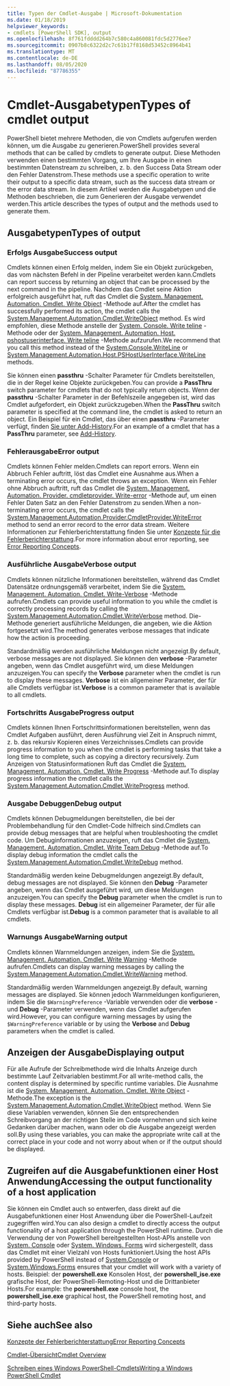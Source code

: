 ```yaml
---
title: Typen der Cmdlet-Ausgabe | Microsoft-Dokumentation
ms.date: 01/18/2019
helpviewer_keywords:
- cmdlets [PowerShell SDK], output
ms.openlocfilehash: 8f761fdddd264b7c580c4a860081fdc5d2776ee7
ms.sourcegitcommit: 0907b8c6322d2c7c61b17f8168d53452c8964b41
ms.translationtype: MT
ms.contentlocale: de-DE
ms.lasthandoff: 08/05/2020
ms.locfileid: "87786355"
---
```

# <a name="types-of-cmdlet-output"></a><span data-ttu-id="3af7f-102">Cmdlet-Ausgabetypen</span><span class="sxs-lookup"><span data-stu-id="3af7f-102">Types of cmdlet output</span></span>

<span data-ttu-id="3af7f-103">PowerShell bietet mehrere Methoden, die von Cmdlets aufgerufen werden können, um die Ausgabe zu generieren.</span><span class="sxs-lookup"><span data-stu-id="3af7f-103">PowerShell provides several methods that can be called by cmdlets to generate output.</span></span> <span data-ttu-id="3af7f-104">Diese Methoden verwenden einen bestimmten Vorgang, um Ihre Ausgabe in einen bestimmten Datenstream zu schreiben, z. b. den Success Data Stream oder den Fehler Datenstrom.</span><span class="sxs-lookup"><span data-stu-id="3af7f-104">These methods use a specific operation to write their output to a specific data stream, such as the success data stream or the error data stream.</span></span> <span data-ttu-id="3af7f-105">In diesem Artikel werden die Ausgabetypen und die Methoden beschrieben, die zum Generieren der Ausgabe verwendet werden.</span><span class="sxs-lookup"><span data-stu-id="3af7f-105">This article describes the types of output and the methods used to generate them.</span></span>

## <a name="types-of-output"></a><span data-ttu-id="3af7f-106">Ausgabetypen</span><span class="sxs-lookup"><span data-stu-id="3af7f-106">Types of output</span></span>

### <a name="success-output"></a><span data-ttu-id="3af7f-107">Erfolgs Ausgabe</span><span class="sxs-lookup"><span data-stu-id="3af7f-107">Success output</span></span>

<span data-ttu-id="3af7f-108">Cmdlets können einen Erfolg melden, indem Sie ein Objekt zurückgeben, das vom nächsten Befehl in der Pipeline verarbeitet werden kann.</span><span class="sxs-lookup"><span data-stu-id="3af7f-108">Cmdlets can report success by returning an object that can be processed by the next command in the pipeline.</span></span> <span data-ttu-id="3af7f-109">Nachdem das Cmdlet seine Aktion erfolgreich ausgeführt hat, ruft das Cmdlet die [System. Management. Automation. Cmdlet. Write Object](/dotnet/api/System.Management.Automation.Cmdlet.WriteObject) -Methode auf.</span><span class="sxs-lookup"><span data-stu-id="3af7f-109">After the cmdlet has successfully performed its action, the cmdlet calls the [System.Management.Automation.Cmdlet.WriteObject](/dotnet/api/System.Management.Automation.Cmdlet.WriteObject) method.</span></span> <span data-ttu-id="3af7f-110">Es wird empfohlen, diese Methode anstelle der [System. Console. Write teline](/dotnet/api/System.Console.WriteLine) -Methode oder der [System. Management. Automation. Host. pshostuserinterface. Write teline](/dotnet/api/System.Management.Automation.Host.PSHostUserInterface.WriteLine) -Methode aufzurufen.</span><span class="sxs-lookup"><span data-stu-id="3af7f-110">We recommend that you call this method instead of the [System.Console.WriteLine](/dotnet/api/System.Console.WriteLine) or [System.Management.Automation.Host.PSHostUserInterface.WriteLine](/dotnet/api/System.Management.Automation.Host.PSHostUserInterface.WriteLine) methods.</span></span>

<span data-ttu-id="3af7f-111">Sie können einen **passthru** -Schalter Parameter für Cmdlets bereitstellen, die in der Regel keine Objekte zurückgeben.</span><span class="sxs-lookup"><span data-stu-id="3af7f-111">You can provide a **PassThru** switch parameter for cmdlets that do not typically return objects.</span></span>
<span data-ttu-id="3af7f-112">Wenn der **passthru** -Schalter Parameter in der Befehlszeile angegeben ist, wird das Cmdlet aufgefordert, ein Objekt zurückzugeben.</span><span class="sxs-lookup"><span data-stu-id="3af7f-112">When the **PassThru** switch parameter is specified at the command line, the cmdlet is asked to return an object.</span></span> <span data-ttu-id="3af7f-113">Ein Beispiel für ein Cmdlet, das über einen **passthru** -Parameter verfügt, finden [Sie unter Add-History](/powershell/module/Microsoft.PowerShell.Core/Add-History).</span><span class="sxs-lookup"><span data-stu-id="3af7f-113">For an example of a cmdlet that has a **PassThru** parameter, see [Add-History](/powershell/module/Microsoft.PowerShell.Core/Add-History).</span></span>

### <a name="error-output"></a><span data-ttu-id="3af7f-114">Fehlerausgabe</span><span class="sxs-lookup"><span data-stu-id="3af7f-114">Error output</span></span>

<span data-ttu-id="3af7f-115">Cmdlets können Fehler melden.</span><span class="sxs-lookup"><span data-stu-id="3af7f-115">Cmdlets can report errors.</span></span> <span data-ttu-id="3af7f-116">Wenn ein Abbruch Fehler auftritt, löst das Cmdlet eine Ausnahme aus.</span><span class="sxs-lookup"><span data-stu-id="3af7f-116">When a terminating error occurs, the cmdlet throws an exception.</span></span> <span data-ttu-id="3af7f-117">Wenn ein Fehler ohne Abbruch auftritt, ruft das Cmdlet die [System. Management. Automation. Provider. cmdletprovider. Write-error](/dotnet/api/System.Management.Automation.Provider.CmdletProvider.WriteError) -Methode auf, um einen Fehler Daten Satz an den Fehler Datenstrom zu senden.</span><span class="sxs-lookup"><span data-stu-id="3af7f-117">When a non-terminating error occurs, the cmdlet calls the [System.Management.Automation.Provider.CmdletProvider.WriteError](/dotnet/api/System.Management.Automation.Provider.CmdletProvider.WriteError) method to send an error record to the error data stream.</span></span> <span data-ttu-id="3af7f-118">Weitere Informationen zur Fehlerberichterstattung finden Sie unter [Konzepte für die Fehlerberichterstattung](./error-reporting-concepts.md).</span><span class="sxs-lookup"><span data-stu-id="3af7f-118">For more information about error reporting, see [Error Reporting Concepts](./error-reporting-concepts.md).</span></span>

### <a name="verbose-output"></a><span data-ttu-id="3af7f-119">Ausführliche Ausgabe</span><span class="sxs-lookup"><span data-stu-id="3af7f-119">Verbose output</span></span>

<span data-ttu-id="3af7f-120">Cmdlets können nützliche Informationen bereitstellen, während das Cmdlet Datensätze ordnungsgemäß verarbeitet, indem Sie die [System. Management. Automation. Cmdlet. Write-Verbose](/dotnet/api/System.Management.Automation.Cmdlet.WriteVerbose) -Methode aufrufen.</span><span class="sxs-lookup"><span data-stu-id="3af7f-120">Cmdlets can provide useful information to you while the cmdlet is correctly processing records by calling the [System.Management.Automation.Cmdlet.WriteVerbose](/dotnet/api/System.Management.Automation.Cmdlet.WriteVerbose) method.</span></span> <span data-ttu-id="3af7f-121">Die-Methode generiert ausführliche Meldungen, die angeben, wie die Aktion fortgesetzt wird.</span><span class="sxs-lookup"><span data-stu-id="3af7f-121">The method generates verbose messages that indicate how the action is proceeding.</span></span>

<span data-ttu-id="3af7f-122">Standardmäßig werden ausführliche Meldungen nicht angezeigt.</span><span class="sxs-lookup"><span data-stu-id="3af7f-122">By default, verbose messages are not displayed.</span></span> <span data-ttu-id="3af7f-123">Sie können den **verbose** -Parameter angeben, wenn das Cmdlet ausgeführt wird, um diese Meldungen anzuzeigen.</span><span class="sxs-lookup"><span data-stu-id="3af7f-123">You can specify the **Verbose** parameter when the cmdlet is run to display these messages.</span></span> <span data-ttu-id="3af7f-124">**Verbose** ist ein allgemeiner Parameter, der für alle Cmdlets verfügbar ist.</span><span class="sxs-lookup"><span data-stu-id="3af7f-124">**Verbose** is a common parameter that is available to all cmdlets.</span></span>

### <a name="progress-output"></a><span data-ttu-id="3af7f-125">Fortschritts Ausgabe</span><span class="sxs-lookup"><span data-stu-id="3af7f-125">Progress output</span></span>

<span data-ttu-id="3af7f-126">Cmdlets können Ihnen Fortschrittsinformationen bereitstellen, wenn das Cmdlet Aufgaben ausführt, deren Ausführung viel Zeit in Anspruch nimmt, z. b. das rekursiv Kopieren eines Verzeichnisses.</span><span class="sxs-lookup"><span data-stu-id="3af7f-126">Cmdlets can provide progress information to you when the cmdlet is performing tasks that take a long time to complete, such as copying a directory recursively.</span></span> <span data-ttu-id="3af7f-127">Zum Anzeigen von Statusinformationen Ruft das Cmdlet die [System. Management. Automation. Cmdlet. Write Progress](/dotnet/api/System.Management.Automation.Cmdlet.WriteProgress) -Methode auf.</span><span class="sxs-lookup"><span data-stu-id="3af7f-127">To display progress information the cmdlet calls the [System.Management.Automation.Cmdlet.WriteProgress](/dotnet/api/System.Management.Automation.Cmdlet.WriteProgress) method.</span></span>

### <a name="debug-output"></a><span data-ttu-id="3af7f-128">Ausgabe Debuggen</span><span class="sxs-lookup"><span data-stu-id="3af7f-128">Debug output</span></span>

<span data-ttu-id="3af7f-129">Cmdlets können Debugmeldungen bereitstellen, die bei der Problembehandlung für den Cmdlet-Code hilfreich sind.</span><span class="sxs-lookup"><span data-stu-id="3af7f-129">Cmdlets can provide debug messages that are helpful when troubleshooting the cmdlet code.</span></span> <span data-ttu-id="3af7f-130">Um Debuginformationen anzuzeigen, ruft das Cmdlet die [System. Management. Automation. Cmdlet. Write Team Debug](/dotnet/api/System.Management.Automation.Cmdlet.WriteDebug) -Methode auf.</span><span class="sxs-lookup"><span data-stu-id="3af7f-130">To display debug information the cmdlet calls the [System.Management.Automation.Cmdlet.WriteDebug](/dotnet/api/System.Management.Automation.Cmdlet.WriteDebug) method.</span></span>

<span data-ttu-id="3af7f-131">Standardmäßig werden keine Debugmeldungen angezeigt.</span><span class="sxs-lookup"><span data-stu-id="3af7f-131">By default, debug messages are not displayed.</span></span> <span data-ttu-id="3af7f-132">Sie können den **Debug** -Parameter angeben, wenn das Cmdlet ausgeführt wird, um diese Meldungen anzuzeigen.</span><span class="sxs-lookup"><span data-stu-id="3af7f-132">You can specify the **Debug** parameter when the cmdlet is run to display these messages.</span></span> <span data-ttu-id="3af7f-133">**Debug** ist ein allgemeiner Parameter, der für alle Cmdlets verfügbar ist.</span><span class="sxs-lookup"><span data-stu-id="3af7f-133">**Debug** is a common parameter that is available to all cmdlets.</span></span>

### <a name="warning-output"></a><span data-ttu-id="3af7f-134">Warnungs Ausgabe</span><span class="sxs-lookup"><span data-stu-id="3af7f-134">Warning output</span></span>

<span data-ttu-id="3af7f-135">Cmdlets können Warnmeldungen anzeigen, indem Sie die [System. Management. Automation. Cmdlet. Write Warning](/dotnet/api/System.Management.Automation.Cmdlet.WriteWarning) -Methode aufrufen.</span><span class="sxs-lookup"><span data-stu-id="3af7f-135">Cmdlets can display warning messages by calling the [System.Management.Automation.Cmdlet.WriteWarning](/dotnet/api/System.Management.Automation.Cmdlet.WriteWarning) method.</span></span>

<span data-ttu-id="3af7f-136">Standardmäßig werden Warnmeldungen angezeigt.</span><span class="sxs-lookup"><span data-stu-id="3af7f-136">By default, warning messages are displayed.</span></span> <span data-ttu-id="3af7f-137">Sie können jedoch Warnmeldungen konfigurieren, indem Sie die `$WarningPreference` -Variable verwenden oder die **verbose** -und **Debug** -Parameter verwenden, wenn das Cmdlet aufgerufen wird.</span><span class="sxs-lookup"><span data-stu-id="3af7f-137">However, you can configure warning messages by using the `$WarningPreference` variable or by using the **Verbose** and **Debug** parameters when the cmdlet is called.</span></span>

## <a name="displaying-output"></a><span data-ttu-id="3af7f-138">Anzeigen der Ausgabe</span><span class="sxs-lookup"><span data-stu-id="3af7f-138">Displaying output</span></span>

<span data-ttu-id="3af7f-139">Für alle Aufrufe der Schreibmethode wird die Inhalts Anzeige durch bestimmte Lauf Zeitvariablen bestimmt.</span><span class="sxs-lookup"><span data-stu-id="3af7f-139">For all write-method calls, the content display is determined by specific runtime variables.</span></span> <span data-ttu-id="3af7f-140">Die Ausnahme ist die [System. Management. Automation. Cmdlet. Write Object](/dotnet/api/System.Management.Automation.Cmdlet.WriteObject) -Methode.</span><span class="sxs-lookup"><span data-stu-id="3af7f-140">The exception is the [System.Management.Automation.Cmdlet.WriteObject](/dotnet/api/System.Management.Automation.Cmdlet.WriteObject) method.</span></span> <span data-ttu-id="3af7f-141">Wenn Sie diese Variablen verwenden, können Sie den entsprechenden Schreibvorgang an der richtigen Stelle im Code vornehmen und sich keine Gedanken darüber machen, wann oder ob die Ausgabe angezeigt werden soll.</span><span class="sxs-lookup"><span data-stu-id="3af7f-141">By using these variables, you can make the appropriate write call at the correct place in your code and not worry about when or if the output should be displayed.</span></span>

## <a name="accessing-the-output-functionality-of-a-host-application"></a><span data-ttu-id="3af7f-142">Zugreifen auf die Ausgabefunktionen einer Host Anwendung</span><span class="sxs-lookup"><span data-stu-id="3af7f-142">Accessing the output functionality of a host application</span></span>

<span data-ttu-id="3af7f-143">Sie können ein Cmdlet auch so entwerfen, dass direkt auf die Ausgabefunktionen einer Host Anwendung über die PowerShell-Laufzeit zugegriffen wird.</span><span class="sxs-lookup"><span data-stu-id="3af7f-143">You can also design a cmdlet to directly access the output functionality of a host application through the PowerShell runtime.</span></span> <span data-ttu-id="3af7f-144">Durch die Verwendung der von PowerShell bereitgestellten Host-APIs anstelle von [System. Console](/dotnet/api/System.Console) oder [System. Windows. Forms](/dotnet/api/System.Windows.Forms) wird sichergestellt, dass das Cmdlet mit einer Vielzahl von Hosts funktioniert.</span><span class="sxs-lookup"><span data-stu-id="3af7f-144">Using the host APIs provided by PowerShell instead of [System.Console](/dotnet/api/System.Console) or [System.Windows.Forms](/dotnet/api/System.Windows.Forms) ensures that your cmdlet will work with a variety of hosts.</span></span> <span data-ttu-id="3af7f-145">Beispiel: der **powershell.exe** Konsolen Host, der **powershell_ise.exe** grafische Host, der PowerShell-Remoting-Host und die Drittanbieter Hosts.</span><span class="sxs-lookup"><span data-stu-id="3af7f-145">For example: the **powershell.exe** console host, the **powershell_ise.exe** graphical host, the PowerShell remoting host, and third-party hosts.</span></span>

## <a name="see-also"></a><span data-ttu-id="3af7f-146">Siehe auch</span><span class="sxs-lookup"><span data-stu-id="3af7f-146">See also</span></span>

[<span data-ttu-id="3af7f-147">Konzepte der Fehlerberichterstattung</span><span class="sxs-lookup"><span data-stu-id="3af7f-147">Error Reporting Concepts</span></span>](./error-reporting-concepts.md)

[<span data-ttu-id="3af7f-148">Cmdlet-Übersicht</span><span class="sxs-lookup"><span data-stu-id="3af7f-148">Cmdlet Overview</span></span>](./cmdlet-overview.md)

[<span data-ttu-id="3af7f-149">Schreiben eines Windows PowerShell-Cmdlets</span><span class="sxs-lookup"><span data-stu-id="3af7f-149">Writing a Windows PowerShell Cmdlet</span></span>](./writing-a-windows-powershell-cmdlet.md)

